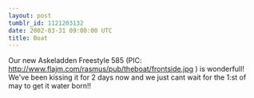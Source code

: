 ```yaml
---
layout: post
tumblr_id: 1121203132
date: 2002-03-31 09:00:00 UTC
title: Boat
---
```


Our new Askeladden Freestyle 585 (PIC: http://www.flajm.com/rasmus/pub/theboat/frontside.jpg ) is wonderfull! We've been kissing it for 2 days now and we just cant wait for the 1:st of may to get it water born!!
